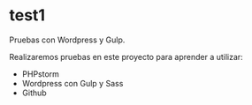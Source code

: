 # test1
Pruebas con Wordpress y Gulp.

Realizaremos pruebas en este proyecto para aprender a utilizar:
- PHPstorm
- Wordpress con Gulp y Sass
- Github
